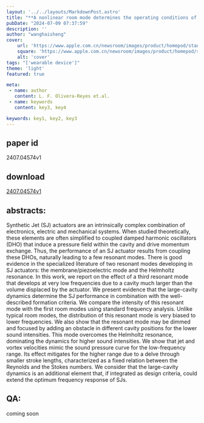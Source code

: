 ```yaml
---
layout: '../../layouts/MarkdownPost.astro'
title: "**A nonlinear room mode determines the operating conditions of a largecavity synthetic jet actuator at low frequencies**"
pubDate: "2024-07-09 07:37:59"
description: ''
author: "wanghaisheng"
cover:
    url: 'https://www.apple.com.cn/newsroom/images/product/homepod/standard/Apple-HomePod-hero-230118_big.jpg.large_2x.jpg'
    square: 'https://www.apple.com.cn/newsroom/images/product/homepod/standard/Apple-HomePod-hero-230118_big.jpg.large_2x.jpg'
    alt: 'cover'
tags: "['wearable device']"
theme: 'light'
featured: true

meta:
 - name: author
   content: L. F. Olivera-Reyes et.al.
 - name: keywords
   content: key3, key4

keywords: key1, key2, key3
---
```


## paper id
2407.04574v1
## download
[2407.04574v1](http://arxiv.org/abs/2407.04574v1)
## abstracts:
Synthetic Jet (SJ) actuators are an intrinsically complex combination of electronics, electric and mechanical systems. When studied theoretically, these elements are often simplified to coupled damped harmonic oscillators (DHO) that induce a pressure field within the cavity and drive momentum exchange. Thus, the performance of an SJ actuator results from coupling these DHOs, naturally leading to a few resonant modes. There is good evidence in the specialized literature of two resonant modes developing in SJ actuators: the membrane/piezoelectric mode and the Helmholtz resonance. In this work, we report on the effect of a third resonant mode that develops at very low frequencies due to a cavity much larger than the volume displaced by the actuator. We present evidence that the large-cavity dynamics determine the SJ performance in combination with the well-described formation criteria. We compare the intensity of this resonant mode with the first room modes using standard frequency analysis. Unlike typical room modes, the distribution of this resonant mode is very biased to lower frequencies. We also show that the resonant mode may be dimmed and focused by adding an obstacle in different cavity positions for the lower sound intensities. This mode overcomes the Helmholtz resonance, dominating the dynamics for higher sound intensities. We show that jet and vortex velocities mimic the sound pressure curve for the low-frequency range. Its effect mitigates for the higher range due to a delve through smaller stroke lengths, characterized as a fixed relation between the Reynolds and the Stokes numbers. We consider that the large-cavity dynamics is an additional element that, if integrated as design criteria, could extend the optimum frequency response of SJs.
## QA:
coming soon
